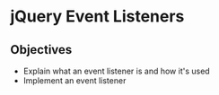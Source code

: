 # jQuery Event Listeners

## Objectives
+ Explain what an event listener is and how it's used
+ Implement an event listener